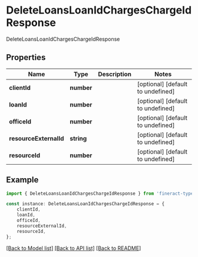 # DeleteLoansLoanIdChargesChargeIdResponse

DeleteLoansLoanIdChargesChargeIdResponse

## Properties

Name | Type | Description | Notes
------------ | ------------- | ------------- | -------------
**clientId** | **number** |  | [optional] [default to undefined]
**loanId** | **number** |  | [optional] [default to undefined]
**officeId** | **number** |  | [optional] [default to undefined]
**resourceExternalId** | **string** |  | [optional] [default to undefined]
**resourceId** | **number** |  | [optional] [default to undefined]

## Example

```typescript
import { DeleteLoansLoanIdChargesChargeIdResponse } from 'fineract-typescript-client';

const instance: DeleteLoansLoanIdChargesChargeIdResponse = {
    clientId,
    loanId,
    officeId,
    resourceExternalId,
    resourceId,
};
```

[[Back to Model list]](../README.md#documentation-for-models) [[Back to API list]](../README.md#documentation-for-api-endpoints) [[Back to README]](../README.md)
